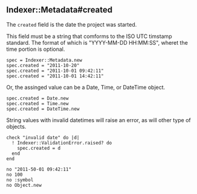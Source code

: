 ## Indexer::Metadata#created

The `created` field is the date the project was started.

This field must be a string that comforms to the ISO UTC timstamp standard.
The format of which is "YYYY-MM-DD HH:MM:SS", wheret the time portion is
optional.

    spec = Indexer::Metadata.new
    spec.created = "2011-10-20"
    spec.created = "2011-10-01 09:42:11"
    spec.created = "2011-10-01 14:42:11"

Or, the assinged value can be a Date, Time, or DateTime object.

    spec.created = Date.new
    spec.created = Time.new
    spec.created = DateTime.new

String values with invalid datetimes will raise an error, as will other
type of objects.

    check "invalid date" do |d|
      ! Indexer::ValidationError.raised? do
        spec.created = d
      end
    end

    no "2011-50-01 09:42:11"
    no 100
    no :symbol
    no Object.new

